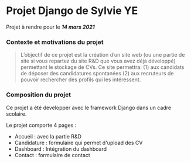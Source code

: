 # Projet Django de Sylvie YE 

Projet à rendre pour le ***14 mars 2021***

### Contexte et motivations du projet 

>L’objectif de ce projet est la création d’un site web (ou une partie de site si vous repartez du site R&D que vous avez déjà développé) permettant le stockage de CVs. Ce site permettra: (1) aux candidats de déposer des candidatures spontanées (2) aux recruteurs de pouvoir rechercher des profils qui les intéressent.

### Composition du projet

Ce projet a été developper avec le framework Django dans un cadre scolaire. 

Le projet comporte 4 pages : 
- Accueil : avec la partie R&D
- Candidature : formulaire qui permet d'upload des CV 
- Dashboard : Intégration du dashboard 
- Contact : formulaire de contact 
